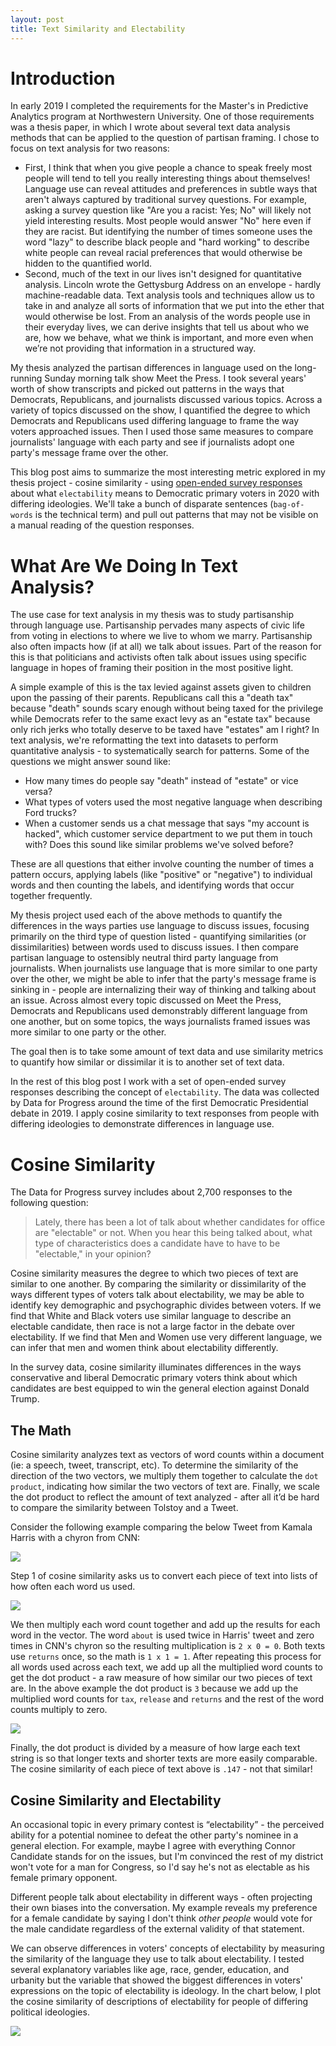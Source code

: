 ```yaml
---
layout: post
title: Text Similarity and Electability
---
```


# Introduction
In early 2019 I completed the requirements for the Master's in Predictive Analytics program at Northwestern University. One of those requirements was a thesis paper, in which I wrote about several text data analysis methods that can be applied to the question of partisan framing. I chose to focus on text analysis for two reasons:
  - First, I think that when you give people a chance to speak freely most people will tend to tell you really interesting things about themselves! Language use can reveal attitudes and preferences in subtle ways that aren't always captured by traditional survey questions. For example, asking a survey question like "Are you a racist: Yes; No" will likely not yield interesting results. Most people would answer "No" here even if they are racist. But identifying the number of times someone uses the word "lazy" to describe black people and "hard working" to describe white people can reveal racial preferences that would otherwise be hidden to the quantified world.
  - Second, much of the text in our lives isn't designed for quantitative analysis. Lincoln wrote the Gettysburg Address on an envelope - hardly machine-readable data. Text analysis tools and techniques allow us to take in and analyze all sorts of information that we put into the ether that would otherwise be lost. From an analysis of the words people use in their everyday lives, we can derive insights that tell us about who we are, how we behave, what we think is important, and more even when we’re not providing that information in a structured way. 
  
My thesis analyzed the partisan differences in language used on the long-running Sunday morning talk show Meet the Press. I took several years' worth of show transcripts and picked out patterns in the ways that Democrats, Republicans, and journalists discussed various topics. Across a variety of topics discussed on the show, I quantified the degree to which Democrats and Republicans used differing language to frame the way voters approached issues. Then I used those same measures to compare journalists' language with each party and see if journalists adopt one party's message frame over the other.  

This blog post aims to summarize the most interesting metric explored in my thesis project - cosine similarity - using [open-ended survey responses](https://www.dataforprogress.org/memos/how-the-first-debate-changed-the-race) about what `electability` means to Democratic primary voters in 2020 with differing ideologies. We'll take a bunch of disparate sentences (`bag-of-words` is the technical term) and pull out patterns that may not be visible on a manual reading of the question responses.  

# What Are We Doing In Text Analysis?
The use case for text analysis in my thesis was to study partisanship through language use. Partisanship pervades many aspects of civic life from voting in elections to where we live to whom we marry. Partisanship also often impacts how (if at all) we talk about issues. Part of the reason for this is that politicians and activists often talk about issues using specific language in hopes of framing their position in the most positive light. 

A simple example of this is the tax levied against assets given to children upon the passing of their parents. Republicans call this a "death tax" because "death" sounds scary enough without being taxed for the privilege while Democrats refer to the same exact levy as an "estate tax" because only rich jerks who totally deserve to be taxed have "estates" am I right? In text analysis, we're reformatting the text into datasets to perform quantitative analysis - to systematically search for patterns. Some of the questions we might answer sound like:
  - How many times do people say "death" instead of "estate" or vice versa?
  - What types of voters used the most negative language when describing Ford trucks?
  - When a customer sends us a chat message that says "my account is hacked", which customer service department to we put them in touch with? Does this sound like similar problems we've solved before?
  
These are all questions that either involve counting the number of times a pattern occurs, applying labels (like "positive" or "negative") to individual words and then counting the labels, and identifying words that occur together frequently. 

My thesis project used each of the above methods to quantify the differences in the ways parties use language to discuss issues, focusing primarily on the third type of question listed - quantifying similarities (or dissimilarities) between words used to discuss issues. I then compare partisan language to ostensibly neutral third party language from journalists. When journalists use language that is more similar to one party over the other, we might be able to infer that the party's message frame is sinking in - people are internalizing their way of thinking and talking about an issue. Across almost every topic discussed on Meet the Press, Democrats and Republicans used demonstrably different language from one another, but on some topics, the ways journalists framed issues was more similar to one party or the other. 

The goal then is to take some amount of text data and use similarity metrics to quantify how similar or dissimilar it is to another set of text data. 

In the rest of this blog post I work with a set of open-ended survey responses describing the concept of `electability`. The data was collected by Data for Progress around the time of the first Democratic Presidential debate in 2019. I apply cosine similarity to text responses from people with differing ideologies to demonstrate differences in language use.

# Cosine Similarity
The Data for Progress survey includes about 2,700 responses to the following question:

> Lately, there has been a lot of talk about whether candidates for office are "electable" or not. When you hear this being talked about, what type of characteristics does a candidate have to have to be "electable," in your opinion?

Cosine similarity measures the degree to which two pieces of text are similar to one another. By comparing the similarity or dissimilarity of the ways different types of voters talk about electability, we may be able to identify key demographic and psychographic divides between voters. If we find that White and Black voters use similar language to describe an electable candidate, then race is not a large factor in the debate over electability. If we find that Men and Women use very different language, we can infer that men and women think about electability differently. 

In the survey data, cosine similarity illuminates differences in the ways conservative and liberal Democratic primary voters think about which candidates are best equipped to win the general election against Donald Trump.

## The Math
Cosine similarity analyzes text as vectors of word counts within a document (ie: a speech, tweet, transcript, etc). To determine the similarity of the direction of the two vectors, we multiply them together to calculate the `dot product`, indicating how similar the two vectors of text are. Finally, we scale the dot product to reflect the amount of text analyzed - after all it’d be hard to compare the similarity between Tolstoy and a Tweet.

Consider the following example comparing the below Tweet from Kamala Harris with a chyron from CNN:

<p>
  <img src="https://github.com/joshyazman/joshyazman.github.io/blob/master/images/message-framing/harris-tweet-orourke-chyron-ex.png#center"/>
</p>


Step 1 of cosine similarity asks us to convert each piece of text into lists of how often each word us used.

<p>
  <img src="https://github.com/joshyazman/joshyazman.github.io/blob/master/images/message-framing/harris-tweet-orourke-chyron-wordvec.png#center"/>
</p>

We then multiply each word count together and add up the results for each word in the vector. The word `about` is used twice in Harris' tweet and zero times in CNN's chyron so the resulting multiplication is `2 x 0 = 0`. Both texts use `returns` once, so the math is `1 x 1 = 1`. After repeating this process for all words used across each text, we add up all the multiplied word counts to get the dot product - a raw measure of how similar our two pieces of text are. In the above example the dot product is `3` because we add up the multiplied word counts for `tax`, `release` and `returns` and the rest of the word counts multiply to zero. 

<p>
  <img src="https://github.com/joshyazman/joshyazman.github.io/blob/master/images/message-framing/harris-tweet-orourke-chyron-dot.png#center"/>
</p>

Finally, the dot product is divided by a measure of how large each text string is so that longer texts and shorter texts are more easily comparable. The cosine similarity of each piece of text above is `.147` - not that similar!

## Cosine Similarity and Electability
An occasional topic in every primary contest is “electability” - the perceived ability for a potential nominee to defeat the other party's nominee in a general election. For example, maybe I agree with everything Connor Candidate stands for on the issues, but I'm convinced the rest of my district won't vote for a man for Congress, so I'd say he's not as electable as his female primary opponent. 

Different people talk about electability in different ways - often projecting their own biases into the conversation. My example reveals my preference for a female candidate by saying I don't think _other people_ would vote for the male candidate regardless of the external validity of that statement.

We can observe differences in voters' concepts of electability by measuring the similarity of the language they use to talk about electability. I tested several explanatory variables like age, race, gender, education, and urbanity but the variable that showed the biggest differences in voters' expressions on the topic of electability is ideology. In the chart below, I plot the cosine similarity of descriptions of electability for people of differing political ideologies.

<p>
  <img src="https://github.com/joshyazman/joshyazman.github.io/blob/master/images/message-framing/cossim_example.png#center"/>
</p>
